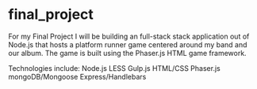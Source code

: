 # final_project
For my Final Project I will be building an full-stack stack application out of Node.js that hosts a platform runner game centered around my band and our album.  The game is built using the Phaser.js HTML game framework.

Technologies include:
Node.js
LESS
Gulp.js
HTML/CSS
Phaser.js
mongoDB/Mongoose
Express/Handlebars
